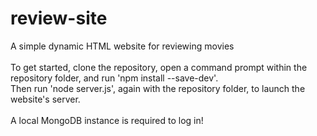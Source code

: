 # review-site
A simple dynamic HTML website for reviewing movies
<br><bR>
To get started, clone the repository, open a command prompt within the repository folder, and run 'npm install --save-dev'.
<br>
Then run 'node server.js', again with the repository folder, to launch the website's server.
<br><br>
A local MongoDB instance is required to log in!
